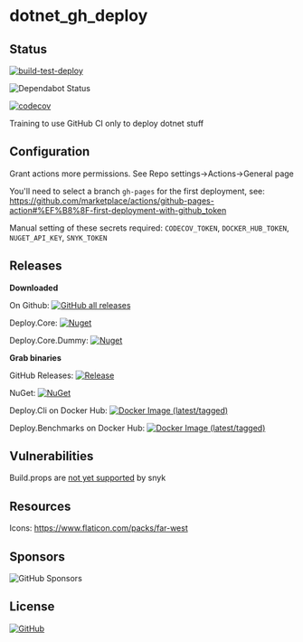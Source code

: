 # dotnet_gh_deploy

## Status

[![build-test-deploy](https://github.com/senketsu03/dotnet_gh_deploy/actions/workflows/build-test-deploy.yml/badge.svg)](https://github.com/senketsu03/dotnet_gh_deploy/actions/workflows/build-test-deploy.yml)

![Dependabot Status](https://flat.badgen.net/github/dependabot/senketsu03/dotnet_gh_deploy)

[![codecov](https://codecov.io/github/senketsu03/dotnet_gh_deploy/branch/master/graph/badge.svg)](https://codecov.io/github/senketsu03/dotnet_gh_deploy)

Training to use GitHub CI only to deploy dotnet stuff

## Configuration

Grant actions more permissions. See Repo settings->Actions->General page

You'll need to select a branch `gh-pages` for the first deployment, see: https://github.com/marketplace/actions/github-pages-action#%EF%B8%8F-first-deployment-with-github_token

Manual setting of these secrets required: `CODECOV_TOKEN`, `DOCKER_HUB_TOKEN`, `NUGET_API_KEY`, `SNYK_TOKEN`

## Releases

**Downloaded**

On Github: [![GitHub all releases](https://img.shields.io/github/downloads/senketsu03/dotnet_gh_deploy/total)](https://github.com/senketsu03/dotnet_gh_deploy/releases)

Deploy.Core: [![Nuget](https://img.shields.io/nuget/dt/Deploy.Core)](https://www.nuget.org/packages/Deploy.Core/)

Deploy.Core.Dummy: [![Nuget](https://img.shields.io/nuget/dt/Deploy.Core.Dummy)](https://www.nuget.org/packages/Deploy.Core.Dummy/)

**Grab binaries**

GitHub Releases: [![Release](https://img.shields.io/github/release/senketsu03/dotnet_gh_deploy.svg)](https://github.com/senketsu03/dotnet_gh_deploy/releases/latest)

NuGet: [![NuGet](https://img.shields.io/nuget/v/Deploy.Core.svg)](https://www.nuget.org/packages/Deploy.Core/)

Deploy.Cli on Docker Hub: [![Docker Image (latest/tagged)](https://img.shields.io/docker/v/trolltrollski/deploy.cli)](https://hub.docker.com/repository/docker/trolltrollski/deploy.cli)

Deploy.Benchmarks on Docker Hub: [![Docker Image (latest/tagged)](https://img.shields.io/docker/v/trolltrollski/deploy.benchmarks)](https://hub.docker.com/repository/docker/trolltrollski/deploy.benchmarks)

## Vulnerabilities

Build.props are [not yet supported](https://docs.snyk.io/guides/snyk-for-.net-developers#not-supported-in-.net) by snyk

## Resources

Icons: https://www.flaticon.com/packs/far-west

## Sponsors

![GitHub Sponsors](https://img.shields.io/github/sponsors/senketsu03)

## License

[![GitHub](https://img.shields.io/github/license/senketsu03/dotnet_gh_deploy)](https://github.com/senketsu03/dotnet_gh_deploy/blob/master/LICENSE.md)

